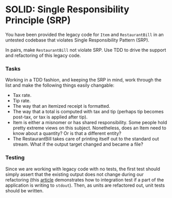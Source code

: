 # SOLID: Single Responsibility Principle (SRP)

You have been provided the legacy code for `Item` and `RestaurantBill` in an untested codebase that violates Single Responsibility Pattern (SRP).

In pairs, make `RestaurantBill` not violate SRP. Use TDD to drive the support and refactoring of this legacy code.

### Tasks

Working in a TDD fashion, and keeping the SRP in mind, work through the list and make the following things easily changable:

- Tax rate.
- Tip rate.
- The way that an itemized receipt is formatted.
- The way that a total is computed with tax and tip (perhaps tip becomes post-tax, or tax is applied after tip).
- Item is either a misnomer or has shared responsibility. Some people hold pretty extreme views on this subject. Nonetheless, does an Item need to know about a quantity? Or is that a different entity?
- The RestaurantBill takes care of printing itself out to the standard out stream. What if the output target changed and became a file?

### Testing

Since we are working with legacy code with no tests, the first test should simply assert that the existing output does not change during our refactoring (this [article](http://stackoverflow.com/questions/1119385/junit-test-for-system-out-println) demonstrates how to integration test if a part of the application is writing to `stdout`). Then, as units are refactored out, unit tests should be written.